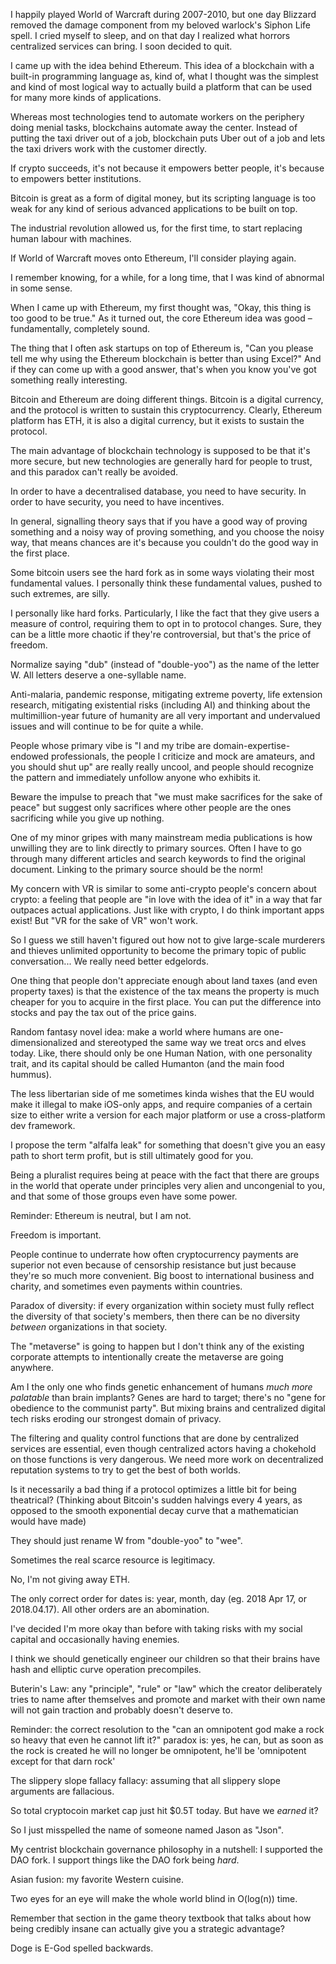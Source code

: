 I happily played World of Warcraft during 2007-2010, but one day Blizzard removed the damage component from my beloved warlock's Siphon Life spell. I cried myself to sleep, and on that day I realized what horrors centralized services can bring. I soon decided to quit.

I came up with the idea behind Ethereum. This idea of a blockchain with a built-in programming language as, kind of, what I thought was the simplest and kind of most logical way to actually build a platform that can be used for many more kinds of applications.

Whereas most technologies tend to automate workers on the periphery doing menial tasks, blockchains automate away the center. Instead of putting the taxi driver out of a job, blockchain puts Uber out of a job and lets the taxi drivers work with the customer directly.

If crypto succeeds, it's not because it empowers better people, it's because to empowers better institutions.

Bitcoin is great as a form of digital money, but its scripting language is too weak for any kind of serious advanced applications to be built on top.

The industrial revolution allowed us, for the first time, to start replacing human labour with machines.

If World of Warcraft moves onto Ethereum, I'll consider playing again.

I remember knowing, for a while, for a long time, that I was kind of abnormal in some sense.

When I came up with Ethereum, my first thought was, "Okay, this thing is too good to be true." As it turned out, the core Ethereum idea was good – fundamentally, completely sound.

The thing that I often ask startups on top of Ethereum is, "Can you please tell me why using the Ethereum blockchain is better than using Excel?" And if they can come up with a good answer, that's when you know you've got something really interesting.

Bitcoin and Ethereum are doing different things. Bitcoin is a digital currency, and the protocol is written to sustain this cryptocurrency. Clearly, Ethereum platform has ETH, it is also a digital currency, but it exists to sustain the protocol.

The main advantage of blockchain technology is supposed to be that it's more secure, but new technologies are generally hard for people to trust, and this paradox can't really be avoided.

In order to have a decentralised database, you need to have security. In order to have security, you need to have incentives.

In general, signalling theory says that if you have a good way of proving something and a noisy way of proving something, and you choose the noisy way, that means chances are it's because you couldn't do the good way in the first place.

Some bitcoin users see the hard fork as in some ways violating their most fundamental values. I personally think these fundamental values, pushed to such extremes, are silly.

I personally like hard forks. Particularly, I like the fact that they give users a measure of control, requiring them to opt in to protocol changes. Sure, they can be a little more chaotic if they're controversial, but that's the price of freedom.

Normalize saying "dub" (instead of "double-yoo") as the name of the letter W. All letters deserve a one-syllable name.

Anti-malaria, pandemic response, mitigating extreme poverty, life extension research, mitigating existential risks (including AI) and thinking about the multimillion-year future of humanity are all very important and undervalued issues and will continue to be for quite a while.

People whose primary vibe is "I and my tribe are domain-expertise-endowed professionals, the people I criticize and mock are amateurs, and you should shut up" are really really uncool, and people should recognize the pattern and immediately unfollow anyone who exhibits it.

Beware the impulse to preach that "we must make sacrifices for the sake of peace" but suggest only sacrifices where other people are the ones sacrificing while you give up nothing.

One of my minor gripes with many mainstream media publications is how unwilling they are to link directly to primary sources. Often I have to go through many different articles and search keywords to find the original document. Linking to the primary source should be the norm!

My concern with VR is similar to some anti-crypto people's concern about crypto: a feeling that people are "in love with the idea of it" in a way that far outpaces actual applications. Just like with crypto, I do think important apps exist! But "VR for the sake of VR" won't work.

So I guess we still haven't figured out how not to give large-scale murderers and thieves unlimited opportunity to become the primary topic of public conversation... We really need better edgelords.

One thing that people don't appreciate enough about land taxes (and even property taxes) is that the existence of the tax means the property is much cheaper for you to acquire in the first place. You can put the difference into stocks and pay the tax out of the price gains.

Random fantasy novel idea: make a world where humans are one-dimensionalized and stereotyped the same way we treat orcs and elves today. Like, there should only be one Human Nation, with one personality trait, and its capital should be called Humanton (and the main food hummus).

The less libertarian side of me sometimes kinda wishes that the EU would make it illegal to make iOS-only apps, and require companies of a certain size to either write a version for each major platform or use a cross-platform dev framework.

I propose the term "alfalfa leak" for something that doesn't give you an easy path to short term profit, but is still ultimately good for you.

Being a pluralist requires being at peace with the fact that there are groups in the world that operate under principles very alien and uncongenial to you, and that some of those groups even have some power.

Reminder: Ethereum is neutral, but I am not.

Freedom is important.

People continue to underrate how often cryptocurrency payments are superior not even because of censorship resistance but just because they're so much more convenient. Big boost to international business and charity, and sometimes even payments within countries.

Paradox of diversity: if every organization within society must fully reflect the diversity of that society's members, then there can be no diversity _between_ organizations in that society.

The "metaverse" is going to happen but I don't think any of the existing corporate attempts to intentionally create the metaverse are going anywhere.

Am I the only one who finds genetic enhancement of humans _much more palatable_ than brain implants? Genes are hard to target; there's no "gene for obedience to the communist party". But mixing brains and centralized digital tech risks eroding our strongest domain of privacy.

The filtering and quality control functions that are done by centralized services are essential, even though centralized actors having a chokehold on those functions is very dangerous. We need more work on decentralized reputation systems to try to get the best of both worlds.

Is it necessarily a bad thing if a protocol optimizes a little bit for being theatrical? (Thinking about Bitcoin's sudden halvings every 4 years, as opposed to the smooth exponential decay curve that a mathematician would have made)

They should just rename W from "double-yoo" to "wee".

Sometimes the real scarce resource is legitimacy.

No, I'm not giving away ETH.

The only correct order for dates is: year, month, day (eg. 2018 Apr 17, or 2018.04.17). All other orders are an abomination.

I've decided I'm more okay than before with taking risks with my social capital and occasionally having enemies.

I think we should genetically engineer our children so that their brains have hash and elliptic curve operation precompiles.

Buterin's Law: any "principle", "rule" or "law" which the creator deliberately tries to name after themselves and promote and market with their own name will not gain traction and probably doesn't deserve to.

Reminder: the correct resolution to the "can an omnipotent god make a rock so heavy that even he cannot lift it?" paradox is: yes, he can, but as soon as the rock is created he will no longer be omnipotent, he'll be 'omnipotent except for that darn rock'

The slippery slope fallacy fallacy: assuming that all slippery slope arguments are fallacious.

So total cryptocoin market cap just hit $0.5T today. But have we _earned_ it?

So I just misspelled the name of someone named Jason as "Json".

My centrist blockchain governance philosophy in a nutshell: I supported the DAO fork. I support things like the DAO fork being _hard_.

Asian fusion: my favorite Western cuisine.

Two eyes for an eye will make the whole world blind in O(log(n)) time.

Remember that section in the game theory textbook that talks about how being credibly insane can actually give you a strategic advantage?

Doge is E-God spelled backwards.

